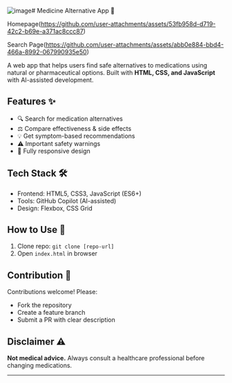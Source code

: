 ![image](https://github.com/user-attachments/assets/c9186131-4411-4b8f-bdcf-dbfca0a29236)# Medicine Alternative App 💊

Homepage(https://github.com/user-attachments/assets/53fb958d-d719-42c2-b69e-a371ac8ccc87)

Search Page(https://github.com/user-attachments/assets/abb0e884-bbd4-466a-8992-067990935e50)


A web app that helps users find safe alternatives to medications using natural or pharmaceutical options. Built with **HTML, CSS, and JavaScript** with AI-assisted development.

## Features ✨
- 🔍 Search for medication alternatives
- ⚖️ Compare effectiveness & side effects
- 💡 Get symptom-based recommendations
- ⚠️ Important safety warnings
- 📱 Fully responsive design

## Tech Stack 🛠️
- Frontend: HTML5, CSS3, JavaScript (ES6+)
- Tools: GitHub Copilot (AI-assisted)
- Design: Flexbox, CSS Grid

## How to Use 🚀
1. Clone repo: `git clone [repo-url]`
2. Open `index.html` in browser

## Contribution 🤝
Contributions welcome! Please:
- Fork the repository
- Create a feature branch
- Submit a PR with clear description

## Disclaimer ⚠️
**Not medical advice.** Always consult a healthcare professional before changing medications.


---
